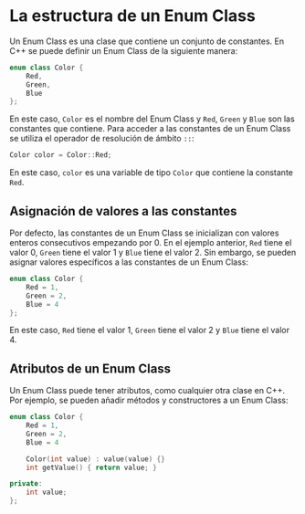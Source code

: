 # La estructura de un Enum Class

Un Enum Class es una clase que contiene un conjunto de constantes. En C++ se puede definir un Enum Class de la siguiente
manera:

```cpp
enum class Color {
    Red,
    Green,
    Blue
};
```

En este caso, `Color` es el nombre del Enum Class y `Red`, `Green` y `Blue` son las constantes que contiene. Para
acceder a las constantes de un Enum Class se utiliza el operador de resolución de ámbito `::`:

```cpp
Color color = Color::Red;
```

En este caso, `color` es una variable de tipo `Color` que contiene la constante `Red`.

## Asignación de valores a las constantes

Por defecto, las constantes de un Enum Class se inicializan con valores enteros consecutivos empezando por 0. En el
ejemplo anterior, `Red` tiene el valor 0, `Green` tiene el valor 1 y `Blue` tiene el valor 2. Sin embargo, se pueden
asignar valores específicos a las constantes de un Enum Class:

```c++
enum class Color {
    Red = 1,
    Green = 2,
    Blue = 4
};
```

En este caso, `Red` tiene el valor 1, `Green` tiene el valor 2 y `Blue` tiene el valor 4.

## Atributos de un Enum Class

Un Enum Class puede tener atributos, como cualquier otra clase en C++. Por ejemplo, se pueden añadir métodos y
constructores a un Enum Class:

```c++
enum class Color {
    Red = 1,
    Green = 2,
    Blue = 4

    Color(int value) : value(value) {}
    int getValue() { return value; }

private:
    int value;
};
```